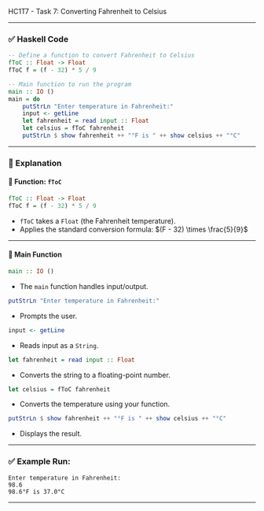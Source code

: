 HC1T7 - Task 7: Converting Fahrenheit to Celsius



---

### ✅ Haskell Code

```haskell
-- Define a function to convert Fahrenheit to Celsius
fToC :: Float -> Float
fToC f = (f - 32) * 5 / 9

-- Main function to run the program
main :: IO ()
main = do
    putStrLn "Enter temperature in Fahrenheit:"
    input <- getLine
    let fahrenheit = read input :: Float
    let celsius = fToC fahrenheit
    putStrLn $ show fahrenheit ++ "°F is " ++ show celsius ++ "°C"
```

---

### 🧠 Explanation

#### 🔹 Function: `fToC`

```haskell
fToC :: Float -> Float
fToC f = (f - 32) * 5 / 9
```

* `fToC` takes a `Float` (the Fahrenheit temperature).
* Applies the standard conversion formula:
  $(F - 32) \times \frac{5}{9}$

---

#### 🔹 Main Function

```haskell
main :: IO ()
```

* The `main` function handles input/output.

```haskell
putStrLn "Enter temperature in Fahrenheit:"
```

* Prompts the user.

```haskell
input <- getLine
```

* Reads input as a `String`.

```haskell
let fahrenheit = read input :: Float
```

* Converts the string to a floating-point number.

```haskell
let celsius = fToC fahrenheit
```

* Converts the temperature using your function.

```haskell
putStrLn $ show fahrenheit ++ "°F is " ++ show celsius ++ "°C"
```

* Displays the result.

---

### ✅ Example Run:

```
Enter temperature in Fahrenheit:
98.6
98.6°F is 37.0°C
```

---
